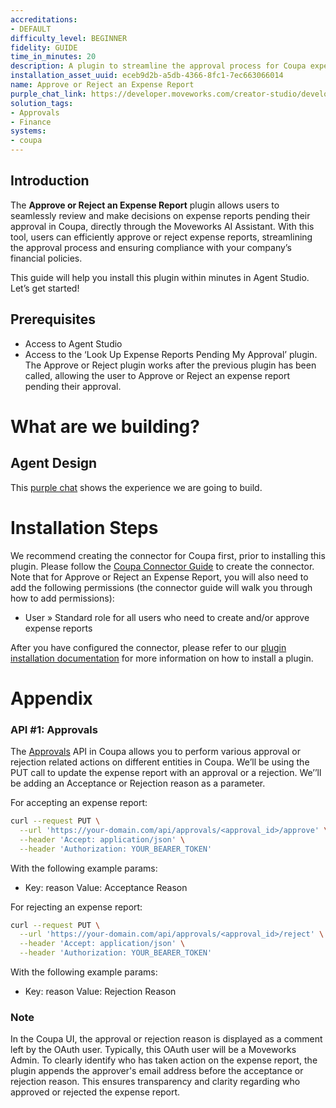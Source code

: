 ```yaml
---
accreditations:
- DEFAULT
difficulty_level: BEGINNER
fidelity: GUIDE
time_in_minutes: 20
description: A plugin to streamline the approval process for Coupa expense reports.
installation_asset_uuid: eceb9d2b-a5db-4366-8fc1-7ec663066014
name: Approve or Reject an Expense Report
purple_chat_link: https://developer.moveworks.com/creator-studio/developer-tools/purple-chat?conversation=%7B%22startTimestamp%22%3A%2211%3A43%2BAM%22%2C%22messages%22%3A%5B%7B%22parts%22%3A%5B%7B%22richText%22%3A%22%3Cp%3EShow+me+the+expense+reports+I+need+to+approve.%3C%2Fp%3E%22%7D%5D%2C%22role%22%3A%22user%22%7D%2C%7B%22parts%22%3A%5B%7B%22richText%22%3A%22%3Cp%3EYou+have+a+new+expense+report+pending+approval.%3C%2Fp%3E%22%7D%2C%7B%22richText%22%3A%22%3Cb%3E%3Cp%3EExpense+Report+Details%3C%2Fp%3E%3C%2Fb%3E%3Cbr%3E%3Cp%3E%3Cb%3EEmployee%3A%3C%2Fb%3E+Alex+Johnson%3Cbr%3E%3Cb%3EAmount%3A%3C%2Fb%3E+%24250%3Cbr%3E%3Cb%3ECategory%3A%3C%2Fb%3E+Travel+-+Conference%3Cbr%3E%3Cb%3EDescription%3A%3C%2Fb%3E+Attended+WebDevCon+2023.%3C%2Fp%3E%22%7D%2C%7B%22buttons%22%3A%5B%7B%22buttonText%22%3A%22Approve%22%2C%22style%22%3A%22filled%22%7D%2C%7B%22buttonText%22%3A%22Reject%22%2C%22style%22%3A%22outlined%22%7D%2C%7B%22buttonText%22%3A%22View+Details%22%2C%22style%22%3A%22outlined%22%7D%5D%7D%5D%2C%22role%22%3A%22assistant%22%7D%5D%7D
solution_tags:
- Approvals
- Finance
systems:
- coupa
---
```


## Introduction

The **Approve or Reject an Expense Report** plugin allows users to seamlessly review and make decisions on expense reports pending their approval in Coupa, directly through the Moveworks AI Assistant. With this tool, users can efficiently approve or reject expense reports, streamlining the approval process and ensuring compliance with your company’s financial policies.

This guide will help you install this plugin within minutes in Agent Studio. Let’s get started!

## Prerequisites

- Access to Agent Studio
- Access to the ‘Look Up Expense Reports Pending My Approval’ plugin. The Approve or Reject plugin works after the previous plugin has been called, allowing the user to Approve or Reject an expense report pending their approval.

# What are we building?

## Agent Design

This [purple chat](https://developer.moveworks.com/creator-studio/developer-tools/purple-chat?conversation=%7B%22startTimestamp%22%3A%2211%3A43%2BAM%22%2C%22messages%22%3A%5B%7B%22parts%22%3A%5B%7B%22richText%22%3A%22%3Cp%3EShow+me+the+expense+reports+I+need+to+approve.%3C%2Fp%3E%22%7D%5D%2C%22role%22%3A%22user%22%7D%2C%7B%22parts%22%3A%5B%7B%22richText%22%3A%22%3Cp%3EYou+have+a+new+expense+report+pending+approval.%3C%2Fp%3E%22%7D%2C%7B%22richText%22%3A%22%3Cb%3E%3Cp%3EExpense+Report+Details%3C%2Fp%3E%3C%2Fb%3E%3Cbr%3E%3Cp%3E%3Cb%3EEmployee%3A%3C%2Fb%3E+Alex+Johnson%3Cbr%3E%3Cb%3EAmount%3A%3C%2Fb%3E+%24250%3Cbr%3E%3Cb%3ECategory%3A%3C%2Fb%3E+Travel+-+Conference%3Cbr%3E%3Cb%3EDescription%3A%3C%2Fb%3E+Attended+WebDevCon+2023.%3C%2Fp%3E%22%7D%2C%7B%22buttons%22%3A%5B%7B%22buttonText%22%3A%22Approve%22%2C%22style%22%3A%22filled%22%7D%2C%7B%22buttonText%22%3A%22Reject%22%2C%22style%22%3A%22outlined%22%7D%2C%7B%22buttonText%22%3A%22View+Details%22%2C%22style%22%3A%22outlined%22%7D%5D%7D%5D%2C%22role%22%3A%22assistant%22%7D%5D%7D) shows the experience we are going to build.

# Installation Steps

We recommend creating the connector for Coupa first, prior to installing this plugin. Please follow the [Coupa Connector Guide](https://developer.moveworks.com/creator-studio/resources/connector?id=coupa) to create the connector. Note that for Approve or Reject an Expense Report, you will also need to add the following permissions (the connector guide will walk you through how to add permissions):

- User » Standard role for all users who need to create and/or approve expense reports

After you have configured the connector, please refer to our [plugin installation documentation](https://help.moveworks.com/docs/ai-agent-marketplace) for more information on how to install a plugin. 

# Appendix

### **API #1: Approvals**

The [Approvals](https://compass.coupa.com/en-us/products/product-documentation/integration-technical-documentation/the-coupa-core-api/resources/transactional-resources/approvals-api-(approvals)) API in Coupa allows you to perform various approval or rejection related actions on different entities in Coupa. We’ll be using the PUT call to update the expense report with an approval or a rejection. We’’ll be adding an Acceptance or Rejection reason as a parameter.

For accepting an expense report:

```bash
curl --request PUT \
  --url 'https://your-domain.com/api/approvals/<approval_id>/approve' \
  --header 'Accept: application/json' \
  --header 'Authorization: YOUR_BEARER_TOKEN'
```

With the following example params:

- Key: reason
Value: Acceptance Reason

For rejecting an expense report:

```bash
curl --request PUT \
  --url 'https://your-domain.com/api/approvals/<approval_id>/reject' \
  --header 'Accept: application/json' \
  --header 'Authorization: YOUR_BEARER_TOKEN'
```

With the following example params:

- Key: reason
Value: Rejection Reason

### Note

In the Coupa UI, the approval or rejection reason is displayed as a comment left by the OAuth user. Typically, this OAuth user will be a Moveworks Admin. To clearly identify who has taken action on the expense report, the plugin appends the approver's email address before the acceptance or rejection reason. This ensures transparency and clarity regarding who approved or rejected the expense report.
